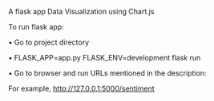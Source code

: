 A flask app Data Visualization using Chart.js

To run flask app:

• Go to project directory

• FLASK_APP=app.py FLASK_ENV=development flask run

• Go to browser and run URLs mentioned in the description:

For example, http://127.0.0.1:5000/sentiment
